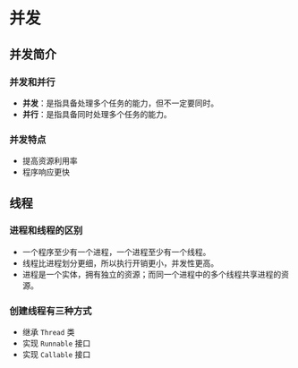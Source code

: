 # 并发



## 并发简介

### 并发和并行

- **并发**：是指具备处理多个任务的能力，但不一定要同时。
- **并行**：是指具备同时处理多个任务的能力。

### 并发特点

- 提高资源利用率
- 程序响应更快



## 线程

### 进程和线程的区别

- 一个程序至少有一个进程，一个进程至少有一个线程。
- 线程比进程划分更细，所以执行开销更小，并发性更高。
- 进程是一个实体，拥有独立的资源；而同一个进程中的多个线程共享进程的资源。

### 创建线程有三种方式

- 继承 `Thread` 类
- 实现 `Runnable` 接口
- 实现 `Callable` 接口

